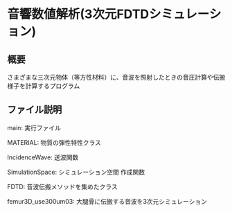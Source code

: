 # 音響数値解析(3次元FDTDシミュレーション)
## 概要
さまざまな三次元物体（等方性材料）に、音波を照射したときの音圧計算や伝搬様子を計算するプログラム

## ファイル説明
main: 実行ファイル

MATERIAL: 物質の弾性特性クラス

IncidenceWave: 送波関数

SimulationSpace: シミュレーション空間 作成関数

FDTD: 音波伝搬メソッドを集めたクラス

femur3D_use300um03: 大腿骨に伝搬する音波を3次元シミュレーション
